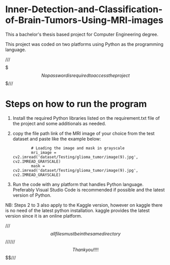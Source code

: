 # Inner-Detection-and-Classification-of-Brain-Tumors-Using-MRI-images
This a bachelor's thesis based project for Computer Engineering degree.

This project was coded on two platforms using Python as the programming language.

///$$$$$$$No password is required to access the project$$$$$$$///

# Steps on how to run the program
1. Install the required Python libraries listed on the requirement.txt file of the project and some additionals as needed.
2. copy the file path link of the MRI image of your choice from the test dataset and paste like the example below:

               # Loading the image and mask in grayscale
               mri_image = cv2.imread('dataset/Testing/glioma_tumor/image(9).jpg', cv2.IMREAD_GRAYSCALE)
               mask = cv2.imread('dataset/Testing/glioma_tumor/image(9).jpg', cv2.IMREAD_GRAYSCALE)
   
3. Run the code with any platform that handles Python language. Preferably Visual Studio Code is recommended if possible and the latest version of Python.

NB: Steps 2 to 3 also apply to the Kaggle version, however on kaggle there is no need of the latest python installation. kaggle provides the latest version since it is an online platform.

///$$$$$$all files must be in the same directory$$$$$$$///
///$$$$$$$Thank you!!!!$$$$$$$$///
